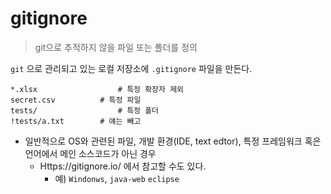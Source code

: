 # gitignore

> git으로 추적하지 않을 파일 또는 폴더를 정의

`git` 으로 관리되고 있는 로컬 저장소에 `.gitignore` 파일을 만든다.

```
*.xlsx					# 특정 확장자 제외
secret.csv			# 특정 파일
tests/ 					# 특정 폴더
!tests/a.txt		# 얘는 빼고
```

* 일반적으로 OS와 관련된 파일, 개발 환경(IDE, text edtor), 특정 프레임워크 혹은 언어에서 메인 소스코드가 아닌 경우
  * Https://gitignore.io/ 에서 참고할 수도 있다.
    * 예) `Windonws`, `java-web` `eclipse`



